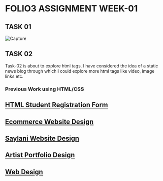 # FOLIO3 ASSIGNMENT WEEK-01
## TASK 01
![Capture](https://user-images.githubusercontent.com/60398800/153644799-833bd2ce-894f-427b-b2b7-e0243f47934c.PNG)

## TASK 02
Task-02 is about to explore html tags. I have considered the idea of a static news blog through which i could explore more html tags like video, image links etc.

### Previous Work using HTML/CSS
## [HTML Student Registration Form](https://form-assignment-7705f.web.app/)
## [Ecommerce Website Design](https://eccommerce-html-css.web.app/)
## [Saylani Website Design](https://saylani-webdesign.web.app/)
## [Artist Portfolio Design](https://artist-web-design.web.app/)
## [Web Design](https://web-design-5c8d7.web.app/)
